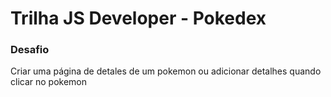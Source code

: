 # Trilha JS Developer - Pokedex

### Desafio
Criar uma página de detales de um pokemon
ou adicionar detalhes quando clicar no pokemon